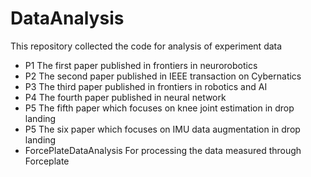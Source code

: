 # DataAnalysis
This repository collected the code for analysis of experiment data

- P1 The first paper published in frontiers in neurorobotics
- P2 The second paper published in IEEE transaction on Cybernatics
- P3 The third paper published in frontiers in robotics and AI
- P4 The fourth paper published in neural network
- P5 The fifth paper which focuses on knee joint estimation in drop landing
- P5 The six paper which focuses on IMU data augmentation in drop landing
- ForcePlateDataAnalysis For processing the data measured through Forceplate

